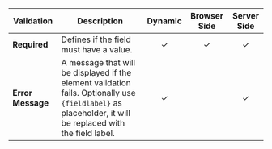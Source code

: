 | Validation | Description | Dynamic | Browser Side | Server Side |
| ---------- | ----------- | :-----: | :-----: | :----: |
| **Required** | Defines if the field must have a value. | &#x2713; |  &#x2713; | &#x2713; |
| **Error Message** | A message that will be displayed if the element validation fails. Optionally use `{fieldlabel}` as placeholder, it will be replaced with the field label. | &#x2713; |  | &#x2713; |

